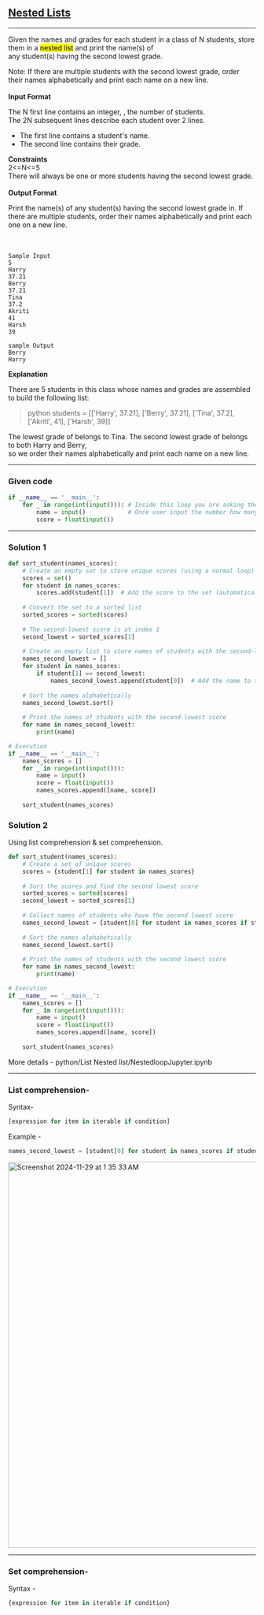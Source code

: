 ## [Nested Lists](https://www.hackerrank.com/challenges/nested-list/problem?isFullScreen=true)
--------
Given the names and grades for each student in a class of N students, store them in a <mark>nested list</mark> and print the name(s) of <br>
any student(s) having the second lowest grade.<br>

Note: If there are multiple students with the second lowest grade, order their names alphabetically and print each name on a new line.<br>
<br>
**Input Format** <br>

The N first line contains an integer, , the number of students.<br>
The 2N subsequent lines describe each student over 2 lines.<br>
- The first line contains a student's name.<br>
- The second line contains their grade.<br>

**Constraints** <br>
2<=N<=5 <br>
There will always be one or more students having the second lowest grade.<br>
<br>
**Output Format** <br>

Print the name(s) of any student(s) having the second lowest grade in. If there are multiple students, order their names alphabetically and print each one on a new line.<br>
<br>
<br>
```
Sample Input
5
Harry
37.21
Berry
37.21
Tina
37.2
Akriti
41
Harsh
39
```
```
sample Output
Berry
Harry
```
**Explanation**

There are 5 students in this class whose names and grades are assembled to build the following list:

>python students = [['Harry', 37.21], ['Berry', 37.21], ['Tina', 37.2], ['Akriti', 41], ['Harsh', 39]]

The lowest grade of  belongs to Tina. The second lowest grade of  belongs to both Harry and Berry,<br>
so we order their names alphabetically and print each name on a new line.

-----------------------------------------
### Given code
```python
if __name__ == '__main__':
    for _ in range(int(input())): # Inside this loop you are asking the ser how many students do you have.
        name = input()            # Once user input the number how many then loop stats to take name and score input that many time.If you have 10 students this loop will run 10 times. In each round it will get a name and a score.
        score = float(input())
```
-----------------------------------------
### Solution 1
```python
def sort_student(names_scores):
    # Create an empty set to store unique scores (using a normal loop)
    scores = set()
    for student in names_scores:
        scores.add(student[1])  # Add the score to the set (automatically ensures uniqueness)
    
    # Convert the set to a sorted list
    sorted_scores = sorted(scores)
    
    # The second-lowest score is at index 1
    second_lowest = sorted_scores[1]
    
    # Create an empty list to store names of students with the second-lowest score
    names_second_lowest = []
    for student in names_scores:
        if student[1] == second_lowest:
            names_second_lowest.append(student[0])  # Add the name to the list
    
    # Sort the names alphabetically
    names_second_lowest.sort()
    
    # Print the names of students with the second-lowest score
    for name in names_second_lowest:
        print(name)

# Execution
if __name__ == '__main__':
    names_scores = []
    for _ in range(int(input())):
        name = input()
        score = float(input())
        names_scores.append([name, score])
    
    sort_student(names_scores)


```
### Solution 2 
Using list comprehension &  set comprehension.
```python
def sort_student(names_scores):
    # Create a set of unique scores
    scores = {student[1] for student in names_scores}
    
    # Sort the scores and find the second lowest score
    sorted_scores = sorted(scores)
    second_lowest = sorted_scores[1]
    
    # Collect names of students who have the second lowest score
    names_second_lowest = [student[0] for student in names_scores if student[1] == second_lowest]
    
    # Sort the names alphabetically
    names_second_lowest.sort()
    
    # Print the names of students with the second lowest score
    for name in names_second_lowest:
        print(name)

# Execution
if __name__ == '__main__':
    names_scores = []
    for _ in range(int(input())):
        name = input()
        score = float(input())
        names_scores.append([name, score])
    
    sort_student(names_scores)
```
More details - python/List Nested list/NestedloopJupyter.ipynb

-------
### List comprehension-
Syntax- <br>
```python
[expression for item in iterable if condition]
```
Example - <br>
```python
names_second_lowest = [student[0] for student in names_scores if student[1] == second_lowest]
```
<img width="783" alt="Screenshot 2024-11-29 at 1 35 33 AM" src="https://github.com/user-attachments/assets/c2d4aee2-93cc-4e41-9f00-d344a5ec4300"><br>

--------
### Set comprehension- 
Syntax - <br>
```python
{expression for item in iterable if condition}
```
